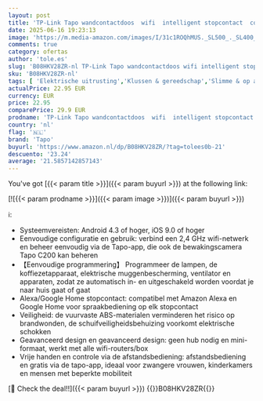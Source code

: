 ```yaml
---
layout: post
title: 'TP-Link Tapo wandcontactdoos  wifi  intelligent stopcontact  compatibel met Alexa  Google Home en Siri  10 A  bediening van koffiezetapparaat  lamp  radiator  geen hub nodig  TapoP100  FR  2 stuks'
date: 2025-06-16 19:23:13
image: 'https://m.media-amazon.com/images/I/31c1ROQhMUS._SL500_._SL400_.jpg'
comments: true
category: ofertas
author: 'tole.es'
slug: 'B08HKV28ZR-nl TP-Link Tapo wandcontactdoos wifi intelligent stopcontact...'
sku: 'B08HKV28ZR-nl'
tags: [ 'Elektrische uitrusting','Klussen & gereedschap','Slimme & op afstand bedienbare stekkers','Stopcontacten & accessoires','tapo','🇳🇱', ]
actualPrice: 22.95 EUR
currency: EUR
price: 22.95
comparePrice: 29.9 EUR
prodname: 'TP-Link Tapo wandcontactdoos  wifi  intelligent stopcontact  compatibel met Alexa  Google Home en Siri  10 A  bediening van koffiezetapparaat  lamp  radiator  geen hub nodig  TapoP100  FR  2 stuks'
country: 'nl'
flag: '🇳🇱'
brand: 'Tapo'
buyurl: 'https://www.amazon.nl/dp/B08HKV28ZR/?tag=tolees0b-21'
descuento: '23.24'
average: '21.5857142857143'
---
```


You've got [{{< param title >}}]({{< param buyurl >}}) at the following link:

[![{{< param prodname >}}]({{< param image >}})]({{< param buyurl >}})

ℹ️:

- Systeemvereisten: Android 4.3 of hoger, iOS 9.0 of hoger
- Eenvoudige configuratie en gebruik: verbind een 2,4 GHz wifi-netwerk en beheer eenvoudig via de Tapo-app, die ook de bewakingscamera Tapo C200 kan beheren
- 【Eenvoudige programmering】 Programmeer de lampen, de koffiezetapparaat, elektrische muggenbescherming, ventilator en apparaten, zodat ze automatisch in- en uitgeschakeld worden voordat je naar huis gaat of gaat
- Alexa/Google Home stopcontact: compatibel met Amazon Alexa en Google Home voor spraakbediening op elk stopcontact
- Veiligheid: de vuurvaste ABS-materialen verminderen het risico op brandwonden, de schuifveiligheidsbehuizing voorkomt elektrische schokken
- Geavanceerd design en geavanceerd design: geen hub nodig en mini-formaat, werkt met alle wifi-routers/box
- Vrije handen en controle via de afstandsbediening: afstandsbediening en gratis via de tapo-app, ideaal voor zwangere vrouwen, kinderkamers en mensen met beperkte mobiliteit

[🛒 Check the deal!!]({{< param buyurl >}})
{{<world>}}B08HKV28ZR{{</world>}}
